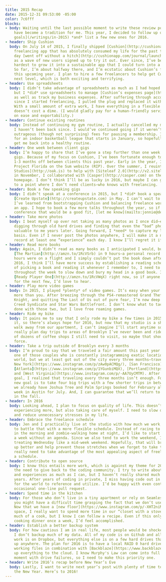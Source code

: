 ```yaml
---
title: 2015 Recap
date: 2015-12-31 09:53:00 -05:00
color: 7c6fff
blocks:
- body: Waiting until the last possible moment to write these review posts seems to
    have become a tradition for me. This year, I decided to follow up on [last year’s
    goals](/writings/in-2015) *and* list a few new ones for 2016.
- header: Ship Cushion
  body: On July 14 of 2015, I finally shipped [Cushion](http://cushionapp.com), the
    freelancing app that has absolutely consumed my life for the past two years. The
    day [went off without a hitch](http://cushionapp.com/journal/launch/) and I watched
    as a wave of new users signed up to try it out. Ever since, I’ve been trying my
    hardest to grow it into a sustainable app that I could turn into a full-time career.
    So far, I’m about halfway there, and I’m ecstatic about Cushion’s future—especially
    this upcoming year. I plan to hire a few freelancers to help get Cushion to the
    next level, which is both exciting and terrifying.
- header: Use spreadsheets
  body: I didn’t take advantage of spreadsheets as much as I had hoped this past year,
    but I *did* use spreadsheets to manage [Cushion’s expenses page](http://cushionapp.com/expenses)
    as well as track my business expenses. After suffering through accounting software
    since I started freelancing, I pulled the plug and replaced it with spreadsheets.
    With a small amount of extra work, I have everything in a flexible format that
    doesn’t cost a dime. (I would gladly pay for a human-friendly service that focuses
    on ease and exportability.)
- header: Continue existing routines
  body: Instead of continuing my gym routine, I actually cancelled my membership and
    I haven’t been back since. I would’ve continued going if it weren’t for the gym’s
    outrageous (though not surprising) fees for pausing a membership. I did sign up
    for an indoor basketball league that starts in January, so hopefully that will
    get me back into a healthy routine.
- header: One week between client gigs
  body: I’m happy to share that I’ve gone a step further than one week between client
    gigs. Because of my focus on Cushion, I’ve been fortunate enough to take between
    1-3 months off between clients this past year. Early in the year, I worked with
    Project Florida on the Sum website (RIP). Over the summer, I reuinted with [Oak
    Studios](http://oak.is) to help with [Siteleaf 2.0](http://v2.siteleaf.com). And
    in November, I collaborated with [Casper](http://casper.com) on their fancy new
    homepage. I don’t think I’ll be as lucky in 2016, but maybe I can get Cushion
    to a point where I don’t need clients—who knows with freelancing.
- header: Book a few speaking gigs
  body: I didn’t speak at a conference in 2015, but I *did* book a speaking gig at
    [Create Upstate](http://createupstate.com) in May. I can’t wait to share what
    I’ve learned from bootstrapping Cushion and balancing freelance work while running
    an app. I hope to book a few more talks throughout the year, so if you know a
    conference that would be a good fit, [let me know](mailto:jonnie@destroytoday.com)!
- header: Take more photos
  body: I beat myself up over not taking as many photos as I once did—especially after
    digging through old hard drives and finding that even the “bad” photos are incredibly
    valuable to me years later. Going forward, I *need* to capture my life on a daily
    basis. Even if I never post the photos anywhere, I will make it a necessity to
    record at least one “experience” each day. I know I’ll regret it if I don’t.
- header: Read more books
  body: Again, I didn’t read as many books as I anticipated I would, but I *did* finish
    [The Martian](http://amzn.to/1RcVSrb) in 9 hours—a personal record! (6 of those
    hours were on a flight and I simply couldn’t put the book down after that.) For
    2016, I think I’ll have more success by establishing a reading schedule. Instead
    of picking a book and reading it whenever I remember to, I need to designate time
    throughout the week to slow down and bury my head in a good book. I’m starting
    [Ready Player One](http://amzn.to/1RcVWqX) right now, so if anyone has a suggestion
    for the next few, I’d love to hear.
- header: Play more video games
  body: In 2015, I played *plenty* of video games. It’s easy when your wife plays
    more than you. After breezing through the PS4-remastered Grand Theft Auto V, Arkham
    Knight, and quitting The Last of Us out of pure fear, I’m now deep into Assassin’s
    Creed Syndicate and Star Wars Battlefront. I don’t know what to tackle once I’m
    done with those two, but I love free roaming games.
- header: Ride my bike
  body: It pains me to say that I only rode my bike a few times in 2015. I still have
    it, so there’s always hope for 2016, but now that my studio is a short, relaxing
    walk away from our apartment, I can’t imagine I’ll start anytime soon. I should
    really plan day trips to areas of Brooklyn I’ve never been and ride there. I know
    of dozens of coffee shops I still need to visit, so maybe that should be my driving
    force.
- header: Take a trip outside of Brooklyn every 3 months
  body: I‘m proud to say that we traveled a fair amount this past year. We weren’t
    one of those couples who is constantly instagramming exotic locations around the
    world, but we at least got out of the city every three months—traveling to [Upstate
    New York](https://www.instagram.com/p/zAw0pACMQg/), [San Francisco](https://www.instagram.com/p/zTusdCiMbd),
    [Atlanta](https://www.instagram.com/p/1YGunbiMQX), [Portland](https://www.instagram.com/p/7qLvw9iMf8),
    and [West Virginia](https://www.instagram.com/p/-AA7UyCMTM). After reaching that
    goal, I realized that traveling every three months isn’t enough. For 2016, the
    new goal is to take four big trips with a few shorter trips in between. So far,
    we already have Joshua Tree and Palm Springs booked for February along with a
    week in Austin for July. And, I can guarantee that we’ll return to Portland again
    in the fall.
- header: In 2016
  body: Looking ahead, I plan to focus on quality of life. This doesn’t only mean
    experiencing more, but also taking care of myself. I need to slow down, work less,
    and reduce unnecessary stresses in my life.
- header: Embrace the freelance schedule
  body: Jen and I practically live at the studio with how much we work, so I want
    to battle that with a more flexible schedule. Instead of racing to the studio
    in the morning and zombie-walking home at night, I’d like to start a couple days
    a week without an agenda. Since we also tend to work the weekend, I want to start
    treating Wednesday like a mid-week weekend. Hopefully, that will break the week
    up better and help prevent those stretches when we forget to take time off. We
    really need to take advantage of the most appealing aspect of freelance—not having
    a schedule.
- header: Contribute to open source
  body: I know this entails more work, which is against my theme for 2016, but I feel
    the need to give back to the coding community. I try to write about my process
    and experiences as much as I can, but I haven’t really shared much code over the
    years. After years of coding in private, I miss having code out in the public
    for the world to reference and utilize. I’d be happy with even contributing the
    occasional one-line pull request.
- header: Spend time in the kitchen
  body: For those who don’t live in a tiny apartment or rely on Seamless for dinner,
    you might have a difficult time grasping the fact that we don’t use our kitchen.
    Now that we have a [new floor](https://www.instagram.com/p/-XHT2niMQN) and more
    space, I really want to spend more time in our “closet with a stove”. I’m not
    much of a cook, but I know I can follow a recipe. Even if this only results in
    cooking dinner once a week, I’d feel accomplished.
- header: Establish a better backup system
  body: For how cautious I am in real life, most people would be shocked to know that
    I don’t backup much of my data. All of my code is on Github and all of my other
    work is on Dropbox, but everything else is on a few hard drives that aren’t backed
    up anywhere. The plan for 2016 is to have a local RAID 0 hard drive system for
    working files in combination with [Backblaze](https://www.backblaze.com/) backing
    up everything to the cloud. I know Murphy's Law can come into full effect at any
    moment with drive failures, so I need to make this priority one.
- header: Write 2016’s recap before New Year’s Eve
  body: Lastly, I want to write next year’s post with plenty of time to spare before
    the New Year. Here’s to 2016!
---
```


